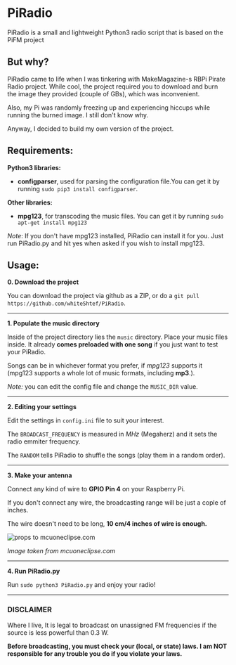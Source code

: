 # PiRadio
PiRadio is a small and lightweight Python3 radio script that is based on the PiFM project


## But why?

PiRadio came to life when I was tinkering with MakeMagazine-s RBPi Pirate Radio project. While cool, the project required you to download and burn the image they provided (couple of GBs), which was inconvenient. 

Also, my Pi was randomly freezing up and experiencing hiccups while running the burned image. I still don't know why.

Anyway, I decided to build my own version of the project.

## Requirements:
**Python3 libraries:**

* **configparser**, used for parsing the configuration file.You can get it by running `sudo pip3 install configparser`.

**Other libraries:**

* **mpg123**, for transcoding the music files. You can get it by running `sudo apt-get install mpg123`

*Note*: If you don't have mpg123 installed, PiRadio can install it for you. Just run PiRadio.py and hit yes when asked if you wish to install mpg123.

## Usage:

**0. Download the project**

You can download the project via github as a ZIP, or do a `git pull https://github.com/whiteShtef/PiRadio`.

---

**1. Populate the music directory**

Inside of the project directory lies the `music` directory. Place your music files inside. It already **comes preloaded with one song** if you just want to test your PiRadio.

Songs can be in whichever format you prefer, if *mpg123* supports it (mpg123 supports a whole lot of music formats, including **mp3**.).
&nbsp;

*Note:* you can edit the config file and change the `MUSIC_DIR` value.

---
**2. Editing your settings**

Edit the settings in `config.ini` file to suit your interest.

The `BROADCAST_FREQUENCY` is measured in *MHz* (Megaherz) and it sets the radio emmiter frequency.

The `RANDOM` tells PiRadio to shuffle the songs (play them in a random order).

---
**3. Make your antenna**

Connect any kind of wire to **GPIO Pin 4** on your Raspberry Pi.

If you don't connect any wire, the broadcasting range will be just a cople of inches.

The wire doesn't need to be long, **10 cm/4 inches of wire is enough.**

![props to mcuoneclipse.com](http://i.imgur.com/zeowQRH.png)

*Image taken from mcuoneclipse.com*

---
**4. Run PiRadio.py**

Run `sudo python3 PiRadio.py` and enjoy your radio!

---
### DISCLAIMER

Where I live, It is legal to broadcast on unassigned FM frequencies if the source is less powerful than 0.3 W.

**Before broadcasting, you must check your (local, or state) laws. I am NOT responsible for any trouble you do if you violate your laws.**
